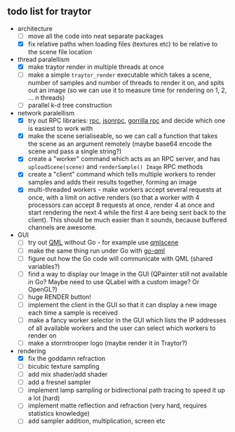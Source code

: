 ## todo list for traytor

- architecture
    - [ ] move all the code into neat separate packages
    - [x] fix relative paths when loading files (textures etc) to be
      relative to the scene file location

- thread paralellism
    - [x] make traytor render in multiple threads at once
    - [ ] make a simple `traytor_render` executable which takes a scene,
      number of samples and number of threads to render it on, and spits
      out an image (so we can use it to measure time for rendering on
      1, 2, ... n threads)
    - [ ] parallel k-d tree construction

- network paralellism
    - [x] try out RPC libraries:
      [rpc](https://golang.org/pkg/net/rpc/),
      [jsonrpc](https://golang.org/pkg/net/rpc/jsonrpc/),
      [gorrilla rpc](http://www.gorillatoolkit.org/pkg/rpc)
      and decide which one is easiest to work with
    - [x] make the scene serialiseable, so we can call a function that takes
      the scene as an argument remotely (maybe base64 encode the scene
      and pass a single string?)
    - [x] create a "worker" command which acts as an RPC server, and
      has `uploadScene(scene)` and `renderSample() Image` RPC methods
    - [x] create a "client" command which tells multiple workers to render
      samples and adds their results together, forming an image
    - [x] multi-threaded workers - make workers accept several requests at
      once, with a limit on active renders (so that a worker with 4
      processors can accept 8 requests at once, render 4 at once
      and start rendering the next 4 while the first 4 are being sent
      back to the client). This should be much easier than it sounds,
      because buffered channels are awesome.

- GUI
    - [ ] try out [QML](http://doc.qt.io/qt-5/qtqml-index.html) without
      Go - for example use [qmlscene](http://doc.qt.io/qt-5/qtquick-qmlscene.html)
    - [ ] make the same thing run under Go with [go-qml](https://github.com/go-qml/qml)
    - [ ] figure out how the Go code will communicate with QML (shared variables?)
    - [ ] find a way to display our Image in the GUI (QPainter still not
      available in Go? Maybe need to use QLabel with a custom image? Or OpenGL?)
    - [ ] huge RENDER button!
    - [ ] implement the client in the GUI so that it can display a new image
      each time a sample is received
    - [ ] make a fancy worker selector in the GUI which lists the IP addresses
      of all available workers and the user can select which workers to
      render on
    - [ ] make a stormtrooper logo (maybe render it in Traytor?)

- rendering
    - [x] fix the goddamn refraction
    - [ ] bicubic texture sampling
    - [ ] add mix shader/add shader
    - [ ] add a fresnel sampler
    - [ ] implement lamp sampling or bidirectional path tracing to speed
      it up a lot (hard)
    - [ ] implement matte reflection and refraction
      (very hard, requires statistics knowledge)
    - [ ] add sampler addition, multiplication, screen etc
